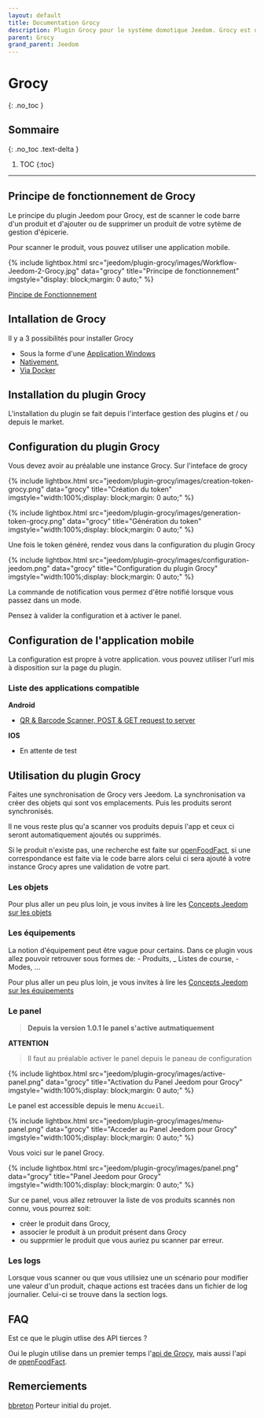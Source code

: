 ```yaml
---
layout: default
title: Documentation Grocy
description: Plugin Grocy pour le système domotique Jeedom. Grocy est un ERP permettant la gestion de stock de vos aliments et de vos tâches ménagères. Le système Grocy est open source est auto-hébergé. 
parent: Grocy
grand_parent: Jeedom
---
```


# Grocy
{: .no_toc }

## Sommaire
{: .no_toc .text-delta }

1. TOC
{:toc}

---

## Principe de fonctionnement de Grocy

Le principe du plugin Jeedom pour Grocy, est de scanner le code barre d'un produit et d'ajouter ou de supprimer un produit de votre sytème de gestion d'épicerie. 

Pour scanner le produit, vous pouvez utiliser une application mobile.

{% include lightbox.html src="jeedom/plugin-grocy/images/Workflow-Jeedom-2-Grocy.jpg" data="grocy" title="Principe de fonctionnement" imgstyle="display: block;margin: 0 auto;" %}

[Pincipe de Fonctionnement](https://docs.google.com/drawings/d/1g8rvMz-nGeV2KoqWBMqqui6cWDNtPPV5vTQCnpPCyx0/edit?usp=sharing)

## Intallation de Grocy

Il y a 3 possibilités pour installer Grocy

- Sous la forme d'une [Application Windows](https://github.com/grocy/grocy-docker#grocy-on-docker)
- [Nativement](https://github.com/grocy/grocy#how-to-install),
- [Via Docker](https://github.com/grocy/grocy-docker#grocy-on-docker)

## Installation du plugin Grocy

L'installation du plugin se fait depuis l'interface gestion des plugins et / ou depuis le market.

## Configuration du plugin Grocy

Vous devez avoir au préalable une instance Grocy. Sur l'inteface de grocy 

{% include lightbox.html src="jeedom/plugin-grocy/images/creation-token-grocy.png" data="grocy" title="Création du token" imgstyle="width:100%;display: block;margin: 0 auto;" %}

{% include lightbox.html src="jeedom/plugin-grocy/images/generation-token-grocy.png" data="grocy" title="Génération du token" imgstyle="width:100%;display: block;margin: 0 auto;" %}

Une fois le token généré, rendez vous dans la configuration du plugin Grocy

{% include lightbox.html src="jeedom/plugin-grocy/images/configuration-jeedom.png" data="grocy" title="Configuration du plugin Grocy" imgstyle="width:100%;display: block;margin: 0 auto;" %}

La commande de notification vous permez d'être notifié lorsque vous passez dans un mode. 

Pensez à valider la configuration et à activer le panel.

## Configuration de l'application mobile

La configuration est propre à votre application. vous pouvez utiliser l'url mis à disposition sur la page du plugin.

### Liste des applications compatible

**Android**
- [QR & Barcode Scanner, POST & GET request to server](https://play.google.com/store/apps/details?id=com.scanner.kataykin.icamesscaner.free&hl=fr)

**IOS**
- En attente de test

## Utilisation du plugin Grocy

Faites une synchronisation de Grocy vers Jeedom. La synchronisation va créer des objets qui sont vos emplacements. Puis les produits seront synchronisés.

Il ne vous reste plus qu'a scanner vos produits depuis l'app et ceux ci seront automatiquement ajoutés ou supprimés.

Si le produit n'existe pas, une recherche est faite sur [openFoodFact](https://fr.openfoodfacts.org/), si une correspondance est faite via le code barre alors celui ci sera ajouté à votre instance Grocy apres une validation de votre part.

### Les objets

Pour plus aller un peu plus loin, je vous invites à lire les [Concepts Jeedom sur les objets](https://doc.jeedom.com/fr_FR/concept/#tocAnchor-2)

### Les équipements
La notion d'équipement peut être vague pour certains.
Dans ce plugin vous allez pouvoir retrouver sous formes de:
    - Produits,
    _ Listes de course,
    - Modes,
    ...

Pour plus aller un peu plus loin, je vous invites à lire les [Concepts Jeedom sur les équipements](https://doc.jeedom.com/fr_FR/concept/#tocAnchor-3)

### Le panel

> **Depuis la version 1.0.1 le panel s'active autmatiquement**

**ATTENTION**
> Il faut au préalable activer le panel depuis le paneau de configuration

{% include lightbox.html src="jeedom/plugin-grocy/images/active-panel.png" data="grocy" title="Activation du Panel Jeedom pour Grocy" imgstyle="width:100%;display: block;margin: 0 auto;" %}

Le panel est accessible depuis le menu `Accueil`.

{% include lightbox.html src="jeedom/plugin-grocy/images/menu-panel.png" data="grocy" title="Acceder au Panel Jeedom pour Grocy" imgstyle="width:100%;display: block;margin: 0 auto;" %}

Vous voici sur le panel Grocy.

{% include lightbox.html src="jeedom/plugin-grocy/images/panel.png" data="grocy" title="Panel Jeedom pour Grocy" imgstyle="width:100%;display: block;margin: 0 auto;" %}

Sur ce panel, vous allez retrouver la liste de vos produits scannés non connu, vous pourrez soit:
- créer le produit dans Grocy, 
- associer le produit à un produit présent dans Grocy
- ou supprmier le produit que vous auriez pu scanner par erreur.

### Les logs

Lorsque vous scanner ou que vous utilisiez une un scénario pour modifier une valeur d'un produit, chaque actions est tracées dans un fichier de log journalier. Celui-ci se trouve dans la section logs.

## FAQ

Est ce que le plugin utlise des API tierces ?

Oui le plugin utilise dans un premier temps l'[api de Grocy](https://en.demo.grocy.info/api), mais aussi l'api de [openFoodFact](https://fr.openfoodfacts.org/).

## Remerciements

[bbreton](https://community.jeedom.com/u/bbreton/summary) Porteur initial du projet.